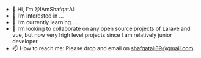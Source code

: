 - 👋 Hi, I’m @IAmShafqatAli
- 👀 I’m interested in ...
- 🌱 I’m currently learning ...
- 💞️ I’m looking to collaborate on any open source projects of Larave and vue, but now very high level projects since I am relatively junior developer.
- 📫 How to reach me: Please drop and email on shafqatali89@gmail.com.

<!---
IAmShafqatAli/IAmShafqatAli is a ✨ special ✨ repository because its `README.md` (this file) appears on your GitHub profile.
You can click the Preview link to take a look at your changes.
--->
